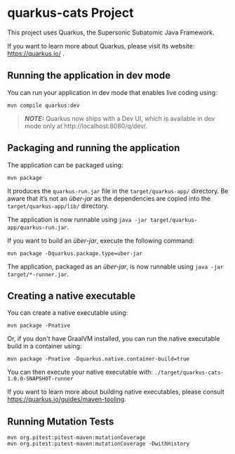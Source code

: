 # quarkus-cats Project

This project uses Quarkus, the Supersonic Subatomic Java Framework.

If you want to learn more about Quarkus, please visit its website: https://quarkus.io/ .

## Running the application in dev mode

You can run your application in dev mode that enables live coding using:
```shell script
mvn compile quarkus:dev
```

> **_NOTE:_**  Quarkus now ships with a Dev UI, which is available in dev mode only at http://localhost:8080/q/dev/.

## Packaging and running the application

The application can be packaged using:
```shell script
mvn package
```
It produces the `quarkus-run.jar` file in the `target/quarkus-app/` directory.
Be aware that it’s not an _über-jar_ as the dependencies are copied into the `target/quarkus-app/lib/` directory.

The application is now runnable using `java -jar target/quarkus-app/quarkus-run.jar`.

If you want to build an _über-jar_, execute the following command:
```shell script
mvn package -Dquarkus.package.type=uber-jar
```

The application, packaged as an _über-jar_, is now runnable using `java -jar target/*-runner.jar`.

## Creating a native executable

You can create a native executable using:
```shell script
mvn package -Pnative
```

Or, if you don't have GraalVM installed, you can run the native executable build in a container using:
```shell script
mvn package -Pnative -Dquarkus.native.container-build=true
```

You can then execute your native executable with: `./target/quarkus-cats-1.0.0-SNAPSHOT-runner`

If you want to learn more about building native executables, please consult https://quarkus.io/guides/maven-tooling.

## Running Mutation Tests

```shell script
mvn org.pitest:pitest-maven:mutationCoverage
mvn org.pitest:pitest-maven:mutationCoverage -DwithHistory
```